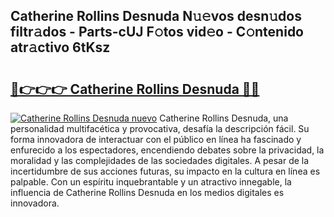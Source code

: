 ## Catherine Rollins Desnuda N𝚞𝚎vos desn𝚞dos filtr𝚊dos - Parts-cUJ F𝚘tos vid𝚎o - C𝚘ntenido atr𝚊ctivo 6tKsz

# <h2><a href="http://mb80r8.tromn.icu/?c=Catherine+Rollins+Desnuda">🔗👉👉👉 Catherine Rollins Desnuda 🔗🔗</a></h2>

[![Catherine Rollins Desnuda nuevo](https://i.imgur.com/pEAQMta.gif)](http://mb80r8.tromn.icu/?c=Catherine+Rollins+Desnuda)
Catherine Rollins Desnuda, una personalidad multifacética y provocativa, desafía la descripción fácil. Su forma innovadora de interactuar con el público en línea ha fascinado y enfurecido a los espectadores, encendiendo debates sobre la privacidad, la moralidad y las complejidades de las sociedades digitales. A pesar de la incertidumbre de sus acciones futuras, su impacto en la cultura en línea es palpable. Con un espíritu inquebrantable y un atractivo innegable, la influencia de Catherine Rollins Desnuda en los medios digitales es innovadora.
